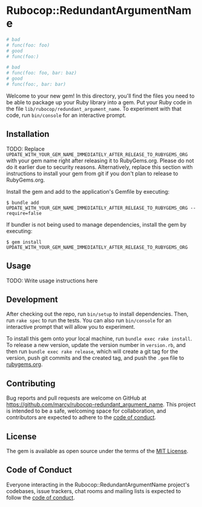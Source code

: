 # Rubocop::RedundantArgumentName

```rb
# bad
# func(foo: foo)
# good
# func(foo:)

# bad
# func(foo: foo, bar: baz)
# good
# func(foo:, bar: bar)
```

Welcome to your new gem! In this directory, you'll find the files you need to be able to package up your Ruby library into a gem. Put your Ruby code in the file `lib/rubocop/redundant_argument_name`. To experiment with that code, run `bin/console` for an interactive prompt.

## Installation

TODO: Replace `UPDATE_WITH_YOUR_GEM_NAME_IMMEDIATELY_AFTER_RELEASE_TO_RUBYGEMS_ORG` with your gem name right after releasing it to RubyGems.org. Please do not do it earlier due to security reasons. Alternatively, replace this section with instructions to install your gem from git if you don't plan to release to RubyGems.org.

Install the gem and add to the application's Gemfile by executing:

    $ bundle add UPDATE_WITH_YOUR_GEM_NAME_IMMEDIATELY_AFTER_RELEASE_TO_RUBYGEMS_ORG --require=false

If bundler is not being used to manage dependencies, install the gem by executing:

    $ gem install UPDATE_WITH_YOUR_GEM_NAME_IMMEDIATELY_AFTER_RELEASE_TO_RUBYGEMS_ORG

## Usage

TODO: Write usage instructions here

## Development

After checking out the repo, run `bin/setup` to install dependencies. Then, run `rake spec` to run the tests. You can also run `bin/console` for an interactive prompt that will allow you to experiment.

To install this gem onto your local machine, run `bundle exec rake install`. To release a new version, update the version number in `version.rb`, and then run `bundle exec rake release`, which will create a git tag for the version, push git commits and the created tag, and push the `.gem` file to [rubygems.org](https://rubygems.org).

## Contributing

Bug reports and pull requests are welcome on GitHub at https://github.com/marcy/rubocop-redundant_argument_name. This project is intended to be a safe, welcoming space for collaboration, and contributors are expected to adhere to the [code of conduct](https://github.com/marcy/rubocop-redundant_argument_name/blob/master/CODE_OF_CONDUCT.md).

## License

The gem is available as open source under the terms of the [MIT License](https://opensource.org/licenses/MIT).

## Code of Conduct

Everyone interacting in the Rubocop::RedundantArgumentName project's codebases, issue trackers, chat rooms and mailing lists is expected to follow the [code of conduct](https://github.com/marcy/rubocop-redundant_argument_name/blob/master/CODE_OF_CONDUCT.md).

